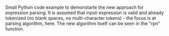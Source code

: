 Small Python code example to demonstarte the new approach for expression parsing. It is assumed that input-expression is valid and already tokenized (no blank spaces, no multi-character tokens) - the focus is at parsing algorithm, here. The new algorithm itself can be seen in the "rpn" function.
